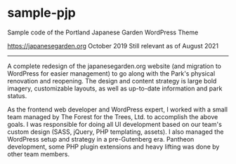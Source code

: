 # sample-pjp
Sample code of the Portland Japanese Garden WordPress Theme

https://japanesegarden.org
October 2019
Still relevant as of August 2021

___

A complete redesign of the japanesegarden.org website (and migration to WordPress for easier management) to go along with the Park's physical renovation and reopening. The design and content strategy is large bold imagery, customizable layouts, as well as up-to-date information and park status.

As the frontend web developer and WordPress expert, I worked with a small team managed by The Forest for the Trees, Ltd. to accomplish the above goals. I was responsible for doing all UI development based on our team's custom design (SASS, jQuery, PHP templating, assets). I also managed the WordPress setup and strategy in a pre-Gutenberg era. Pantheon development, some PHP plugin extensions and heavy lifting was done by other team members.
